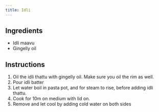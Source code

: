 ```yaml
---
title: Idli
---
```


## Ingredients
- Idli maavu
- Gingelly oil

## Instructions

1. Oil the idli thattu with gingelly oil. Make sure you oil the rim as well.
2. Pour idli batter
3. Let water boil in pasta pot, and for steam to rise, before adding idli thattu.
4. Cook for 10m on medium with lid on.
5. Remove and let cool by adding cold water on both sides
